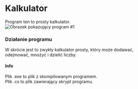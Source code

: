# Kalkulator
Program ten to prosty kalkulator.<br/>
![Obrazek pokazujący program #1]( https://i.imgur.com/0w2wmsv.png)<br/>
### Działanie programu
W skrócie jest to zwykły kalkulator prosty, który może dodawać, odejmować, mnożyć i dzielić liczby. 
#### Info
Plik .exe to plik z skompilowanym programem.<br/>
Plik .cs to plik zawierający skrypt programu.
